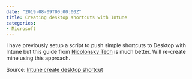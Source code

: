 ```yaml
---
date: "2019-08-09T00:00:00Z"
title: Creating desktop shortcuts with Intune
categories:
- Microsoft
---
```

I have previously setup a script to push simple shortcuts to Desktop with Intune but this guide from 
[Nicolonsky Tech](https://tech.nicolonsky.ch) is much better. Will re-create mine using this approach.

Source: 
[Intune create desktop shortcut](https://tech.nicolonsky.ch/intune-create-desktop-shortcut/)